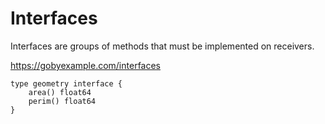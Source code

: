 Interfaces
==========

Interfaces are groups of methods that must be implemented on receivers.


https://gobyexample.com/interfaces


	type geometry interface {
		area() float64
		perim() float64
	}

